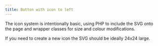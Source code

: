 ```yaml
---
title: Button with icon to left
---
```


The icon system is intentionally basic, using PHP to include the SVG onto the page and wrapper classes for size and colour modifications.

If you need to create a new icon the SVG should be ideally 24x24 large.